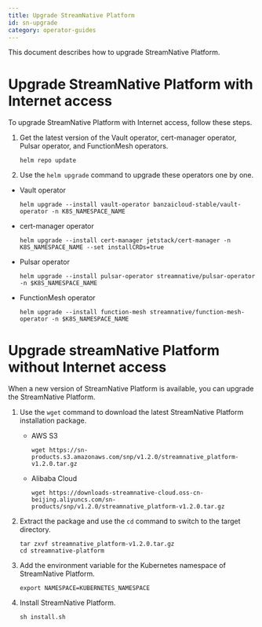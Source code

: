 ```yaml
---
title: Upgrade StreamNative Platform
id: sn-upgrade
category: operator-guides
---
```


This document describes how to upgrade StreamNative Platform.

# Upgrade StreamNative Platform with Internet access

To upgrade StreamNative Platform with Internet access, follow these steps.

1. Get the latest version of the Vault operator, cert-manager operator, Pulsar operator, and FunctionMesh operators.

    ```
    helm repo update
    ```

2. Use the `helm upgrade` command to upgrade these operators one by one.

- Vault operator

    ```
    helm upgrade --install vault-operator banzaicloud-stable/vault-operator -n K8S_NAMESPACE_NAME
    ```

- cert-manager operator

    ```
    helm upgrade --install cert-manager jetstack/cert-manager -n K8S_NAMESPACE_NAME --set installCRDs=true
    ```	

- Pulsar operator

    ```
    helm upgrade --install pulsar-operator streamnative/pulsar-operator -n $K8S_NAMESPACE_NAME
    ```

- FunctionMesh operator
 
    ```
    helm upgrade --install function-mesh streamnative/function-mesh-operator -n $K8S_NAMESPACE_NAME
    ```

# Upgrade streamNative Platform without Internet access

When a new version of StreamNative Platform is available, you can upgrade the StreamNative Platform.

1. Use the `wget` command to download the latest StreamNative Platform installation package.

    - AWS S3

        ```
        wget https://sn-products.s3.amazonaws.com/snp/v1.2.0/streamnative_platform-v1.2.0.tar.gz
        ```

    - Alibaba Cloud

        ```
        wget https://downloads-streamnative-cloud.oss-cn-beijing.aliyuncs.com/sn-products/snp/v1.2.0/streamnative_platform-v1.2.0.tar.gz
        ```

2. Extract the package and use the `cd` command to switch to the target directory.

    ```
    tar zxvf streamnative_platform-v1.2.0.tar.gz
    cd streamnative-platform
    ```

3. Add the environment variable for the Kubernetes namespace of StreamNative Platform.

    ```
    export NAMESPACE=KUBERNETES_NAMESPACE
    ```

4. Install StreamNative Platform.

    ```
    sh install.sh
    ```
